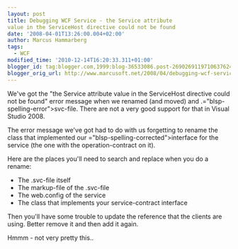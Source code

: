 ```yaml
---
layout: post
title: Debugging WCF Service - the Service attribute
value in the ServiceHost directive could not be found
date: '2008-04-01T13:26:00.004+02:00'
author: Marcus Hammarberg
tags:
  - WCF
modified_time: '2010-12-14T16:20:33.311+01:00'
blogger_id: tag:blogger.com,1999:blog-36533086.post-2690269119710637624
blogger_orig_url: http://www.marcusoft.net/2008/04/debugging-wcf-service-service-attribute.html
---
```


We've got the "the Service attribute value in the <span
id="SPELLING_ERROR_0" class="blsp-spelling-error">ServiceHost</span>
directive could not be found" error message when we renamed (and moved)
and .<span>="blsp-spelling-error">svc</span>-file. There are not a very good
support for that in Visual Studio 2008.

The error message we've got had to do with us forgetting to rename the
class that implemented our <span>="blsp-spelling-corrected">interface</span> for the service (the
one with the operation-contract on it).

Here are the places you'll need to search and replace when you
do a rename:

-   The .<span>svc</span>-file itself
-   The markup-file of the .<span>svc</span>-file
-   The web.<span>config</span> of the service
-   The class that implements your service-contract interface

Then you'll have some trouble to update the reference that the clients
are using. Better remove it and then add it again.

<span id="SPELLING_ERROR_6" class="blsp-spelling-error">Hmmm</span> -
not very pretty this..

